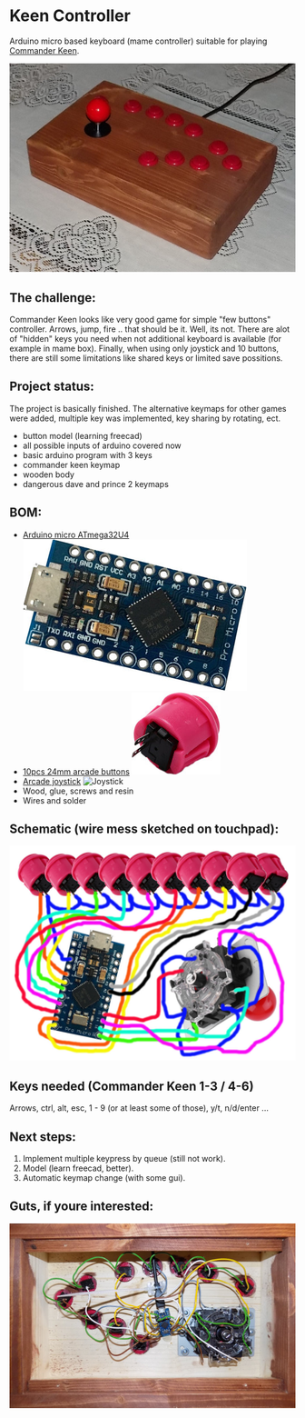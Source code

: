 # Keen Controller
Arduino micro based keyboard (mame controller) suitable for playing [Commander Keen](http://www.shikadi.net/keenwiki/Main_Page).

![Final product look](/doc/keen_final.jpg)

## The challenge:
Commander Keen looks like very good game for simple "few buttons" controller. Arrows, jump, fire .. that should be it. Well, its not. There are alot of "hidden" keys you need when not additional keyboard is available (for example in mame box). Finally, when using only joystick and 10 buttons, there are still some limitations like shared keys or limited save possitions.

## Project status:
The project is basically finished. The alternative keymaps for other games were added, multiple key was implemented, key sharing by rotating, ect.

- button model (learning freecad)
- all possible inputs of arduino covered now
- basic arduino program with 3 keys
- commander keen keymap
- wooden body
- dangerous dave and prince 2 keymaps

## BOM:

- [Arduino micro ATmega32U4](https://www.aliexpress.com/item/Free-Shipping-New-Pro-Micro-for-arduino-ATmega32U4-5V-16MHz-Module-with-2-row-pin-header/1348800135.html?spm=2114.search0104.3.1.65653ecf7knLvI&ws_ab_test=searchweb0_0,searchweb201602_5_10065_10068_319_317_10696_10084_453_454_10083_10618_10304_10307_10820_10821_538_537_10302_536_10059_10884_10887_100031_321_322_10103,searchweb201603_53,ppcSwitch_0&algo_expid=e6bf0f1d-14d2-4c70-9fee-68fe26168dd5-0&algo_pvid=e6bf0f1d-14d2-4c70-9fee-68fe26168dd5) ![Arduino Leonardo Pro Micro](/doc/arduino.jpg)
- [10pcs 24mm arcade buttons](https://www.aliexpress.com/item/10-pcs-factory-price-arcade-button-24mm-Round-Push-Button-Built-in-small-micro-switch-for/32881608601.html?spm=a2g0s.9042311.0.0.7df04c4dFhE223) ![24mm button](/doc/button.jpg)
- [Arcade joystick](https://www.aliexpress.com/item/Classic-Arcade-Joystick-4-8-way-DIY-Game-Joystick-Red-Ball-Fighting-Stick-Replacement-Parts-For/32571616716.html?spm=a2g0s.9042311.0.0.7df04c4dFhE223) ![Joystick](/doc/joystick)
- Wood, glue, screws and resin
- Wires and solder

## Schematic (wire mess sketched on touchpad):

![Schematic](/doc/wire_mess.jpg)

## Keys needed (Commander Keen 1-3 / 4-6)
Arrows, ctrl, alt, esc, 1 - 9 (or at least some of those), y/t, n/d/enter ...

## Next steps:

1) Implement multiple keypress by queue (still not work).
2) Model (learn freecad, better).
3) Automatic keymap change (with some gui).

## Guts, if youre interested:

![How it looks inside](/doc/keen_guts.jpg)

